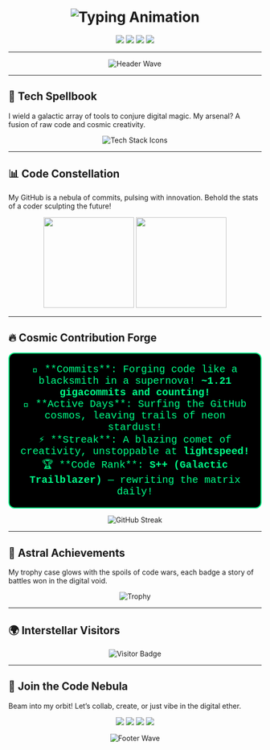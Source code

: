 <h1 align="center">
  <img src="https://readme-typing-svg.demolab.com?font=Orbitron&size=34&duration=3000&pause=600&color=00FF88&vCenter=true&width=480&lines=%F0%9F%9A%80+Raghav+Vian%2C+Code+Sorcerer!;Crafting+Digital+Universes;Rewriting+Reality+One+Line+at+a+Time" alt="Typing Animation" />
</h1>

<p align="center">
  <a href="https://raghavpanthi.com.np"><img src="https://img.shields.io/badge/Portfolio-%23000000.svg?style=for-the-badge&logo=react&logoColor=00FF88&labelColor=000000"/></a>
  <a href="https://www.linkedin.com/in/raghav-vian-panthi/"><img src="https://img.shields.io/badge/LinkedIn-%230077B5.svg?style=for-the-badge&logo=linkedin&logoColor=00FF88&labelColor=000000"/></a>
  <a href="https://leetcode.com/Mrcoderv/"><img src="https://img.shields.io/badge/LeetCode-%23FFA116.svg?style=for-the-badge&logo=leetcode&logoColor=00FF88&labelColor=000000"/></a>
  <a href="https://share.streamlit.io/user/mrcoderv"><img src="https://img.shields.io/badge/Streamlit-App-%23FF4B4B.svg?style=for-the-badge&logo=streamlit&logoColor=00FF88&labelColor=000000"/></a>
</p>

---

<p align="center">
  <img src="https://capsule-render.vercel.app/api?type=wave&color=gradient&gradientColors=00FF88,FF00CC,00FFFF&height=150§ion=header&text=Welcome%20to%20Raghav's%20Code%20Cosmos!&fontSize=42&fontAlignY=35&desc=🌌%20Code+%7C%20Chaos+%7C%20Creation&descAlignY=65&animation=twirl" alt="Header Wave"/>
</p>

---

## 🌟 **Tech Spellbook**

I wield a galactic array of tools to conjure digital magic. My arsenal? A fusion of raw code and cosmic creativity.

<p align="center">
  <img src="https://skillicons.dev/icons?i=python,js,java,c,wordpress,jupyter,react,nodejs,docker,git,flask,aws,html,css,mysql" alt="Tech Stack Icons" />
</p>

---

## 📊 **Code Constellation**

My GitHub is a nebula of commits, pulsing with innovation. Behold the stats of a coder sculpting the future!

<p align="center">
  <img height="180em" src="https://github-readme-stats.vercel.app/api?username=Mrcoderv&show_icons=true&theme=radical&include_all_commits=true&count_private=true&border_radius=15&border_color=00FF88"/>
  <img height="180em" src="https://github-readme-stats.vercel.app/api/top-langs/?username=Mrcoderv&layout=compact&theme=radical&border_radius=15&border_color=00FF88"/>
</p>

---

## 🔥 **Cosmic Contribution Forge**

<p align="center" style="background-color: #000000; padding: 20px; border-radius: 12px; border: 2px solid #00FF88;">
  <span style="color: #00FF88; font-family: 'Courier New', Courier, monospace; font-size: 20px;">
    💾 **Commits**: Forging code like a blacksmith in a supernova! <b>~1.21 gigacommits and counting!</b><br>
    🌌 **Active Days**: Surfing the GitHub cosmos, leaving trails of neon stardust!<br>
    ⚡ **Streak**: A blazing comet of creativity, unstoppable at <b>lightspeed!</b><br>
    🏆 **Code Rank**: <b>S++ (Galactic Trailblazer)</b> — rewriting the matrix daily!
  </span>
</p>

<p align="center">
  <img src="https://github-readme-streak-stats.herokuapp.com/?user=Mrcoderv&theme=radical&border_radius=12&border=00FF88&background=000000" alt="GitHub Streak"/>
</p>

---

## 🏅 **Astral Achievements**

My trophy case glows with the spoils of code wars, each badge a story of battles won in the digital void.

<p align="center">
  <img src="https://github-profile-trophy.vercel.app/?username=Mrcoderv&theme=radical&margin-w=15&margin-h=15&row=2&column=4&no-bg=true" alt="Trophy"/>
</p>

---

## 🌍 **Interstellar Visitors**

<p align="center">
  <img src="https://img.shields.io/badge/Cosmic%20Voyagers-1000%2B-00FF88?style=for-the-badge&logo=rocket&logoColor=000000" alt="Visitor Badge"/>
</p>

---

## 🤝 **Join the Code Nebula**

Beam into my orbit! Let’s collab, create, or just vibe in the digital ether.

<p align="center">
  <a href="mailto:Raghavap.339@gmail.com"><img src="https://img.shields.io/badge/Gmail-%23D14836.svg?style=for-the-badge&logo=gmail&logoColor=00FF88&labelColor=000000"/></a>
  <a href="https://www.instagram.com/raghavavian/"><img src="https://img.shields.io/badge/Instagram-%23E4405F.svg?style=for-the-badge&logo=instagram&logoColor=00FF88&labelColor=000000"/></a>
  <a href="https://discord.com/users/yourdiscordid"><img src="https://img.shields.io/badge/Discord-%237289DA.svg?style=for-the-badge&logo=discord&logoColor=00FF88&labelColor=000000"/></a>
  <a href="https://www.youtube.com/@RaghavVian"><img src="https://img.shields.io/badge/YouTube-%23FF0000.svg?style=for-the-badge&logo=youtube&logoColor=00FF88&labelColor=000000"/></a>
</p>

<p align="center">
  <img src="https://capsule-render.vercel.app/api?type=wave&color=gradient&gradientColors=FF00CC,00FF88,00FFFF&height=130§ion=footer&animation=twirl" alt="Footer Wave"/>
</p>

